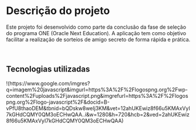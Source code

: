 <h1>Descrição do projeto</h1>
<p>Este projeto foi desenvolvido como parte da conclusão da fase de seleção do programa ONE (Oracle Next Education). 
A aplicação tem como objetivo facilitar a realização de sorteios de amigo secreto de forma rápida e prática.</p>
<br>
<h2>Tecnologias utilizadas</h2>
!(https://www.google.com/imgres?q=imagem%20javascript&imgurl=https%3A%2F%2Flogospng.org%2Fwp-content%2Fuploads%2Fjavascript.png&imgrefurl=https%3A%2F%2Flogospng.org%2Flogo-javascript%2F&docid=B-vPfU8thaoDEM&tbnid=bQDskw8weIj3KM&vet=12ahUKEwiz8f66u5KMAxVyI7kGHdCQMY0QM3oECHwQAA..i&w=1280&h=720&hcb=2&ved=2ahUKEwiz8f66u5KMAxVyI7kGHdCQMY0QM3oECHwQAA)
